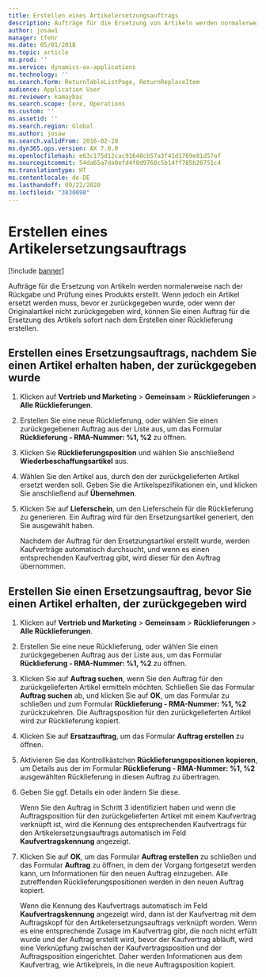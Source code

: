```yaml
---
title: Erstellen eines Artikelersetzungsauftrags
description: Aufträge für die Ersetzung von Artikeln werden normalerweise nach der Rückgabe und Prüfung eines Produkts erstellt.
author: josaw1
manager: tfehr
ms.date: 05/01/2018
ms.topic: article
ms.prod: ''
ms.service: dynamics-ax-applications
ms.technology: ''
ms.search.form: ReturnTableListPage, ReturnReplaceItem
audience: Application User
ms.reviewer: kamaybac
ms.search.scope: Core, Operations
ms.custom: ''
ms.assetid: ''
ms.search.region: Global
ms.author: josaw
ms.search.validFrom: 2016-02-28
ms.dyn365.ops.version: AX 7.0.0
ms.openlocfilehash: e63c175d12cac91648cb57a3f41d1769e81d57af
ms.sourcegitcommit: 54da65a7da0efd4f0d9760c5b14ff785b28751c4
ms.translationtype: HT
ms.contentlocale: de-DE
ms.lasthandoff: 09/22/2020
ms.locfileid: "3830098"
---
```

# <a name="create-an-item-replacement-order"></a>Erstellen eines Artikelersetzungsauftrags 

[!include [banner](../includes/banner.md)]


Aufträge für die Ersetzung von Artikeln werden normalerweise nach der Rückgabe und Prüfung eines Produkts erstellt. Wenn jedoch ein Artikel ersetzt werden muss, bevor er zurückgegeben wurde, oder wenn der Originalartikel nicht zurückgegeben wird, können Sie einen Auftrag für die Ersetzung des Artikels sofort nach dem Erstellen einer Rücklieferung erstellen.

## <a name="create-a-replacement-order-after-you-receive-an-item-that-is-returned"></a>Erstellen eines Ersetzungsauftrags, nachdem Sie einen Artikel erhalten haben, der zurückgegeben wurde

1.  Klicken auf **Vertrieb und Marketing** \> **Gemeinsam** \> **Rücklieferungen** \> **Alle Rücklieferungen**.

2.  Erstellen Sie eine neue Rücklieferung, oder wählen Sie einen zurückgegebenen Auftrag aus der Liste aus, um das Formular **Rücklieferung - RMA-Nummer: %1, %2** zu öffnen.

3.  Klicken Sie **Rücklieferungsposition** und wählen Sie anschließend **Wiederbeschaffungsartikel** aus.

4.  Wählen Sie den Artikel aus, durch den der zurückgelieferten Artikel ersetzt werden soll. Geben Sie die Artikelspezifikationen ein, und klicken Sie anschließend auf **Übernehmen**.

5.  Klicken Sie auf **Lieferschein**, um den Lieferschein für die Rücklieferung zu generieren. Ein Auftrag wird für den Ersetzungsartikel generiert, den Sie ausgewählt haben.
    
    Nachdem der Auftrag für den Ersetzungsartikel erstellt wurde, werden Kaufverträge automatisch durchsucht, und wenn es einen entsprechenden Kaufvertrag gibt, wird dieser für den Auftrag übernommen.

## <a name="create-a-replacement-order-before-you-receive-an-item-that-will-be-returned"></a>Erstellen Sie einen Ersetzungsauftrag, bevor Sie einen Artikel erhalten, der zurückgegeben wird

1.  Klicken auf **Vertrieb und Marketing** \> **Gemeinsam** \> **Rücklieferungen** \> **Alle Rücklieferungen**.

2.  Erstellen Sie eine neue Rücklieferung, oder wählen Sie einen zurückgegebenen Auftrag aus der Liste aus, um das Formular **Rücklieferung - RMA-Nummer: %1, %2** zu öffnen.

3.  Klicken Sie auf **Auftrag suchen**, wenn Sie den Auftrag für den zurückgelieferten Artikel ermitteln möchten. Schließen Sie das Formular **Auftrag suchen** ab, und klicken Sie auf **OK**, um das Formular zu schließen und zum Formular **Rücklieferung - RMA-Nummer: %1, %2** zurückzukehren. Die Auftragsposition für den zurückgelieferten Artikel wird zur Rücklieferung kopiert.

4.  Klicken Sie auf **Ersatzauftrag**, um das Formular **Auftrag erstellen** zu öffnen.

5.  Aktivieren Sie das Kontrollkästchen **Rücklieferungspositionen kopieren**, um Details aus der im Formular **Rücklieferung - RMA-Nummer: %1, %2** ausgewählten Rücklieferung in diesen Auftrag zu übertragen.

6.  Geben Sie ggf. Details ein oder ändern Sie diese.
    
    Wenn Sie den Auftrag in Schritt 3 identifiziert haben und wenn die Auftragsposition für den zurückgelieferten Artikel mit einem Kaufvertrag verknüpft ist, wird die Kennung des entsprechenden Kaufvertrags für den Artikelersetzungsauftrags automatisch im Feld **Kaufvertragskennung** angezeigt.

7.  Klicken Sie auf **OK**, um das Formular **Auftrag erstellen** zu schließen und das Formular **Auftrag** zu öffnen, in dem der Vorgang fortgesetzt werden kann, um Informationen für den neuen Auftrag einzugeben. Alle zutreffenden Rücklieferungspositionen werden in den neuen Auftrag kopiert. 
    
    Wenn die Kennung des Kaufvertrags automatisch im Feld **Kaufvertragskennung** angezeigt wird, dann ist der Kaufvertrag mit dem Auftragskopf für den Artikelersetzungsauftrags verknüpft worden. Wenn es eine entsprechende Zusage im Kaufvertrag gibt, die noch nicht erfüllt wurde und der Auftrag erstellt wird, bevor der Kaufvertrag abläuft, wird eine Verknüpfung zwischen der Kaufvertragsposition und der Auftragsposition eingerichtet. Daher werden Informationen aus dem Kaufvertrag, wie Artikelpreis, in die neue Auftragsposition kopiert. 
  


